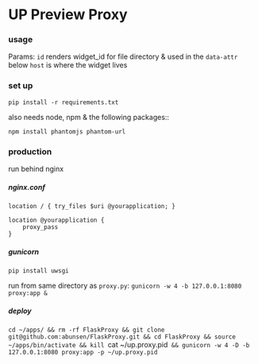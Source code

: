 # UP Preview Proxy

### usage

Params:
`id` renders widget_id for file directory & used in the `data-attr` below
`host` is where the widget lives

### set up

`pip install -r requirements.txt`

also needs node, npm & the following packages::

`npm install phantomjs phantom-url`

### production

run behind nginx 

##### nginx.conf


```
location / { try_files $uri @yourapplication; }

location @yourapplication {
    proxy_pass
}
```

##### gunicorn

`pip install uwsgi`

run from same directory as `proxy.py`: `gunicorn -w 4 -b 127.0.0.1:8080 proxy:app &`

##### deploy


`cd ~/apps/ && rm -rf FlaskProxy && git clone git@github.com:abunsen/FlaskProxy.git && cd FlaskProxy && source ~/apps/bin/activate && kill `cat ~/up.proxy.pid` && gunicorn -w 4 -D -b 127.0.0.1:8080 proxy:app -p ~/up.proxy.pid`